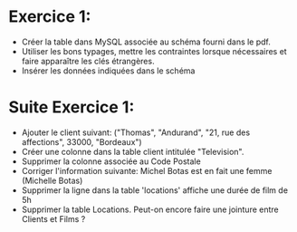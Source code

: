 # Exercice 1:

- Créer la table dans MySQL associée au schéma fourni dans le pdf.
- Utiliser les bons typages, mettre les contraintes lorsque nécessaires et faire apparaître les clés étrangères.
- Insérer les données indiquées dans le schéma

# Suite Exercice 1:

- Ajouter le client suivant: ("Thomas", "Andurand", "21, rue des affections", 33000, "Bordeaux")
- Créer une colonne dans la table client intitulée "Television".
- Supprimer la colonne associée au Code Postale
- Corriger l'information suivante: Michel Botas est en fait une femme (Michelle Botas)
- Supprimer la ligne dans la table 'locations' affiche une durée de film de 5h
- Supprimer la table Locations. Peut-on encore faire une jointure entre Clients et Films ?